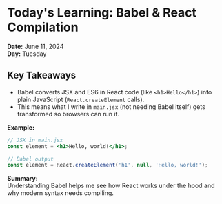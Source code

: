 # Today's Learning: Babel & React Compilation

**Date:** June 11, 2024  
**Day:** Tuesday

## Key Takeaways

- Babel converts JSX and ES6 in React code (like `<h1>Hello</h1>`) into plain JavaScript (`React.createElement` calls).
- This means what I write in `main.jsx` (not needing Babel itself) gets transformed so browsers can run it.

**Example:**
```jsx
// JSX in main.jsx
const element = <h1>Hello, world!</h1>;

// Babel output
const element = React.createElement('h1', null, 'Hello, world!');
```

**Summary:**  
Understanding Babel helps me see how React works under the hood and why modern syntax needs compiling.
